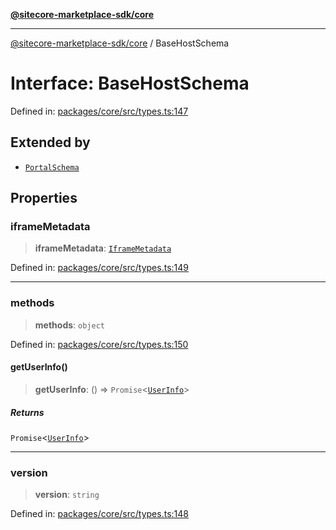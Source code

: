 [**@sitecore-marketplace-sdk/core**](../README.md)

***

[@sitecore-marketplace-sdk/core](../README.md) / BaseHostSchema

# Interface: BaseHostSchema

Defined in: [packages/core/src/types.ts:147](https://github.com/Sitecore/sitecore-marketplace-sdk/blob/a15dca7cb666bfc995f5b0ffe9b11bcaff15c96c/packages/core/src/types.ts#L147)

## Extended by

- [`PortalSchema`](PortalSchema.md)

## Properties

### iframeMetadata

> **iframeMetadata**: [`IframeMetadata`](IframeMetadata.md)

Defined in: [packages/core/src/types.ts:149](https://github.com/Sitecore/sitecore-marketplace-sdk/blob/a15dca7cb666bfc995f5b0ffe9b11bcaff15c96c/packages/core/src/types.ts#L149)

***

### methods

> **methods**: `object`

Defined in: [packages/core/src/types.ts:150](https://github.com/Sitecore/sitecore-marketplace-sdk/blob/a15dca7cb666bfc995f5b0ffe9b11bcaff15c96c/packages/core/src/types.ts#L150)

#### getUserInfo()

> **getUserInfo**: () => `Promise`\<[`UserInfo`](UserInfo.md)\>

##### Returns

`Promise`\<[`UserInfo`](UserInfo.md)\>

***

### version

> **version**: `string`

Defined in: [packages/core/src/types.ts:148](https://github.com/Sitecore/sitecore-marketplace-sdk/blob/a15dca7cb666bfc995f5b0ffe9b11bcaff15c96c/packages/core/src/types.ts#L148)
